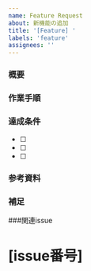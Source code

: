 ```yaml
---
name: Feature Request
about: 新機能の追加
title: '[Feature] '
labels: 'feature'
assignees: ''
---
```


### 概要
<!-- 何を実装するかを簡潔に説明 -->

### 作業手順
<!-- どんな流れで作業するかを簡潔に説明 -->

### 達成条件
<!-- 完了とみなす条件をチェックボックスで列挙 -->
- [ ] 
- [ ] 
- [ ] 

### 参考資料
<!-- 作業のスクショ、デザイン、仕様書、参考URLなど -->

### 補足
<!-- その他の情報があれば -->

###関連issue
<!-- 関連するがあれば設定 -->
# [issue番号]